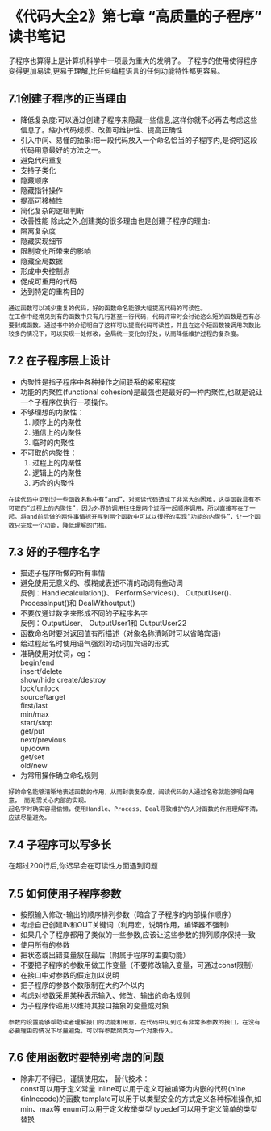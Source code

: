 # 《代码大全2》第七章 “高质量的子程序” 读书笔记

子程序也算得上是计算机科学中一项最为重大的发明了。
子程序的使用使得程序变得更加易读,更易于理解,比任何编程语言的任何功能特性都更容易。

## 7.1创建子程序的正当理由

* 降低复杂度:可以通过创建子程序来隐藏一些信息,这样你就不必再去考虑这些信息了。缩小代码规模、改善可维护性、提高正确性
* 引入中间、易懂的抽象:把一段代码放入一个命名恰当的子程序内,是说明这段代码用意最好的方法之一。
* 避免代码重复
* 支持子类化
* 隐藏顺序
* 隐藏指针操作
* 提高可移植性
* 简化复杂的逻辑判断
* 改善性能
除此之外,创建类的很多理由也是创建子程序的理由:
* 隔离复杂度
* 隐藏实现细节
* 限制变化所带来的影响
* 隐藏全局数据
* 形成中央控制点
* 促成可重用的代码
* 达到特定的重构目的

``` 读后感
通过函数可以减少重复的代码，好的函数命名能够大幅提高代码的可读性。
在工作中经常见到有的函数中只有几行甚至一行代码，代码评审时会讨论这么短的函数是否有必要封成函数。通过书中的介绍明白了这样可以提高代码可读性，并且在这个短函数被调用次数比较多的情况下，可以实现一处修改，全局统一变化的好处，从而降低维护过程的复杂度。
```

## 7.2 在子程序层上设计

* 内聚性是指子程序中各种操作之间联系的紧密程度
* 功能的内聚性(functional cohesion)是最强也是最好的一种内聚性,也就是说让一个子程序仅执行一项操作。
* 不够理想的内聚性：
    1. 顺序上的内聚性
    2. 通信上的内聚性
    3. 临时的内聚性
* 不可取的内聚性：
    1. 过程上的内聚性
    2. 逻辑上的内聚性
    3. 巧合的内聚性

``` 读后感
在读代码中见到过一些函数名称中有“and”，对阅读代码造成了非常大的困难，这类函数具有不可取的“过程上的内聚性”，因为外界的调用往往是两个过程一起顺序调用，所以直接写在了一起。将and前后做的两件事情拆开写到两个函数中可以以很好的实现“功能的内聚性”，让一个函数只完成一个功能，降低理解的门槛。
```

## 7.3 好的子程序名字

* 描述子程序所做的所有事情
* 避免使用无意义的、模糊或表述不清的动词有些动词  
    反例：Handlecalculation()、 PerformServices()、
 OutputUser()、 ProcessInput()和 DealWithoutput()
 * 不要仅通过数字来形成不同的子程序名字  
    反例：OutputUser、 OutputUser1和 OutputUser22
* 函数命名时要对返回值有所描述（对象名称清晰时可以省略宾语）
* 给过程起名时使用语气强烈的动词加宾语的形式
* 准确使用对仗词，eg：  
    begin/end  
    insert/delete  
    show/hide
    create/destroy  
    lock/unlock  
    source/target  
    first/last  
    min/max  
    start/stop  
    get/put  
    next/previous  
    up/down  
    get/set  
    old/new  
* 为常用操作确立命名规则

``` 读后感
好的命名能够清晰地表述函数的作用，从而封装复杂度，阅读代码的人通过名称就能够明白用意， 而无需关心内部的实现。
起名字时确实容易偷懒，使用Handle、Process、Deal导致维护的人对函数的作用理解不清，应该尽量避免。
```

## 7.4 子程序可以写多长

在超过200行后,你迟早会在可读性方面遇到问题

## 7.5 如何使用子程序参数

* 按照输入修改-输出的顺序排列参数（暗含了子程序的内部操作顺序）
* 考虑自己创建IN和OUT关键词（利用宏，说明作用，编译器不强制）
* 如果几个子程序都用了类似的一些参数,应该让这些参数的排列顺序保持一致
* 使用所有的参数
* 把状态或出错变量放在最后（附属于程序的主要功能）
* 不要把子程序的参数用做工作变量（不要修改输入变量，可通过const限制）
* 在接口中对参数的假定加以说明
* 把子程序的参数个数限制在大约7个以内
* 考虑对参数采用某种表示输入、修改、输出的命名规则
* 为子程序传递用以维持其接口抽象的变量或对象

``` 读后感
参数的设置能够帮助读者理解接口的功能和用意，在代码中见到过有非常多参数的接口，在没有必要理由的情况下尽量避免，可以将参数聚类为一个对象传入。
```
## 7.6 使用函数时要特别考虑的问题

* 除非万不得已，谨慎使用宏， 替代技术：  
    const可以用于定义常量
    inline可以用于定义可被编译为内嵌的代码(n1ne《inInecode)的函数
    template可以用于以类型安全的方式定义各种标准操作,如min、max等
    enum可以用于定义枚举类型
    typedef可以用于定义简单的类型替换